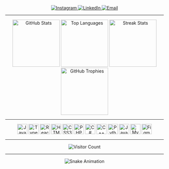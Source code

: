 <!--================= SOCIAL LINKS =================-->
<div align="center">
  <a href="https://instagram.com/Beu266" target="_blank">
    <img src="https://img.shields.io/badge/Instagram-%23E4405F.svg?logo=Instagram&logoColor=white&style=for-the-badge" alt="Instagram" />
  </a>
  <a href="https://linkedin.com/in/Pedro Henrique Cerqueira de Jesus" target="_blank">
    <img src="https://img.shields.io/badge/LinkedIn-%230077B5.svg?logo=linkedin&logoColor=white&style=for-the-badge" alt="LinkedIn" />
  </a>
  <a href="mailto:pedrohenriquecerqueiraj@gmail.com" target="_blank">
    <img src="https://img.shields.io/badge/Gmail-D14836?logo=gmail&logoColor=white&style=for-the-badge" alt="Email" />
  </a>
</div>

---

<!--================= GITHUB STATS =================-->
<div align="center">
  <img src="https://github-readme-stats.vercel.app/api?username=PedroHenriqueCJ&hide_title=false&hide_rank=false&show_icons=true&include_all_commits=true&count_private=true&disable_animations=false&theme=rose_pine&locale=en&hide_border=false&order=1" height="150" alt="GitHub Stats" />
  <img src="https://github-readme-stats.vercel.app/api/top-langs?username=PedroHenriqueCJ&locale=en&hide_title=false&layout=compact&card_width=320&langs_count=5&theme=rose_pine&hide_border=true&order=2" height="150" alt="Top Languages" />
  <img src="https://streak-stats.demolab.com?user=PedroHenriqueCJ&locale=en&mode=daily&theme=rose_pine&hide_border=false&border_radius=5&order=3" height="150" alt="Streak Stats" />
  <img src="https://github-profile-trophy.vercel.app?username=PedroHenriqueCJ&theme=dracula&column=-1&row=1&margin-w=8&margin-h=8&no-bg=false&no-frame=false&order=4" height="150" alt="GitHub Trophies" />
</div>

---

<!--================= TECH STACK =================-->
<div align="center">
  <img src="https://cdn.jsdelivr.net/gh/devicons/devicon/icons/javascript/javascript-plain.svg" height="32" alt="JavaScript" />
  <img src="https://cdn.jsdelivr.net/gh/devicons/devicon/icons/typescript/typescript-original.svg" height="32" alt="TypeScript" />
  <img src="https://cdn.jsdelivr.net/gh/devicons/devicon/icons/react/react-original.svg" height="32" alt="React" />
  <img src="https://cdn.jsdelivr.net/gh/devicons/devicon/icons/html5/html5-original.svg" height="32" alt="HTML5" />
  <img src="https://cdn.jsdelivr.net/gh/devicons/devicon/icons/css3/css3-original.svg" height="32" alt="CSS3" />
  <img src="https://cdn.jsdelivr.net/gh/devicons/devicon/icons/php/php-original.svg" height="32" alt="PHP" />
  <img src="https://cdn.jsdelivr.net/gh/devicons/devicon/icons/csharp/csharp-original.svg" height="32" alt="C#" />
  <img src="https://cdn.jsdelivr.net/gh/devicons/devicon/icons/cplusplus/cplusplus-original.svg" height="32" alt="C++" />
  <img src="https://cdn.jsdelivr.net/gh/devicons/devicon/icons/python/python-original.svg" height="32" alt="Python" />
  <img src="https://cdn.jsdelivr.net/gh/devicons/devicon/icons/java/java-original.svg" height="32" alt="Java" />
  <img src="https://cdn.jsdelivr.net/gh/devicons/devicon/icons/mysql/mysql-original.svg" height="32" alt="MySQL" />
  <img src="https://cdn.jsdelivr.net/gh/devicons/devicon/icons/figma/figma-original.svg" height="32" alt="Figma" />
</div>

---

<!--================= VISITOR BADGE =================-->
<div align="center">
  <img src="https://visitor-badge.laobi.icu/badge?page_id=PedroHenriqueCJ.PedroHenriqueCJ" alt="Visitor Count" />
</div>

---

<!--================= SNAKE ANIMATION =================-->
<div align="center">
  <img src="https://raw.githubusercontent.com/PedroHenriqueCJ/PedroHenriqueCJ/output/snake.svg" alt="Snake Animation" />
</div>
